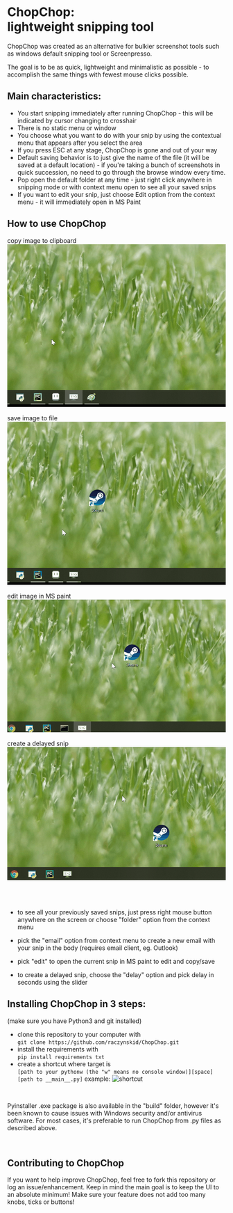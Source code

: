 # ChopChop:<br> lightweight snipping tool

ChopChop was created as an alternative for bulkier screenshot tools such as
windows default snipping tool or Screenpresso.

The goal is to be as quick, lightweight and minimalistic as possible - to accomplish
the same things with fewest mouse clicks possible.

Main characteristics:
-
- You start snipping immediately after running ChopChop - 
this will be indicated by cursor changing to crosshair
- There is no static menu or window 
- You choose what you want to do with your
snip by using the contextual menu that appears after you select the area
- If you press ESC at any stage, ChopChop is gone and out of your way
- Default saving behavior is to just give the name of the file (it will be saved at a default location) - if you're 
taking a bunch of screenshots in quick succession, no need to go through the browse window every time.
- Pop open the default folder at any time - just right click anywhere in 
snipping mode or with context menu open to see all your saved snips
- If you want to edit your snip, just choose Edit option from the context menu - it will immediately open in MS Paint

How to use ChopChop
-
copy image to clipboard
![Clipboard demo](Examples/clipboard.gif)
 
save image to file
![file demo](Examples/to_file.gif)


edit image in MS paint
![edit demo](Examples/edit.gif)


create a delayed snip
![edit demo](Examples/delay.gif)

<br><br>

- to see all your previously saved snips, 
just press right mouse button anywhere on the screen
or choose "folder" option from the context menu

- pick the "email" option from context menu to create a new email
with your snip in the body (requires email client, eg. Outlook)

- pick "edit" to open the current snip in MS paint to edit and copy/save

- to create a delayed snip, choose the "delay" option and pick delay in seconds using the slider

Installing ChopChop in 3 steps:
-
(make sure you have Python3 and git installed)
- clone this repository to your computer with <br> 
```git clone https://github.com/raczynskid/ChopChop.git```<br>
- install the requirements with <br> 
```pip install requirements txt```<br>
- create a shortcut where target is <br>
```[path to your pythonw (the "w" means no console window)][space][path to __main__.py]```
example:
![shortcut](Examples/shortcut.png)

<br>

Pyinstaller .exe package is also available in the "build" folder, however it's been known to cause issues
with Windows security and/or antivirus software. For most cases, it's preferable to run ChopChop from .py files as
described above.

<br>

Contributing to ChopChop
-
If you want to help improve ChopChop, feel free to fork this repository or log an issue/enhancement.
Keep in mind the main goal is to keep the UI to an absolute minimum! Make sure your feature does not 
add too many knobs, ticks or buttons!